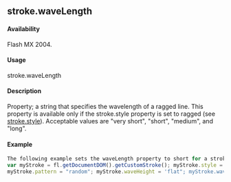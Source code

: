 ## stroke.waveLength

#### Availability

Flash MX 2004.

#### Usage

stroke.waveLength

#### Description

Property; a string that specifies the wavelength of a ragged line. This property is available only if the stroke.style property is set to ragged (see [stroke.style](../Stroke_object/stroke20.md)). Acceptable values are "very short", "short", "medium", and "long".

#### Example

```javascript
The following example sets the waveLength property to short for a stroke style of ragged:
var myStroke = fl.getDocumentDOM().getCustomStroke(); myStroke.style = "ragged";
myStroke.pattern = "random"; myStroke.waveHeight = 'flat"; myStroke.waveLength = "short"; fl.getDocumentDOM().setCustomStroke(myStroke);

```